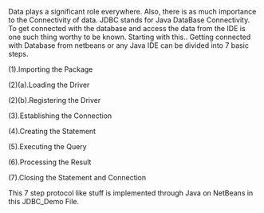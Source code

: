 Data plays a significant role everywhere. Also, there is as much importance to the Connectivity of data. JDBC stands for Java DataBase Connectivity.
To get connected with the database and access the data from the IDE is one such thing worthy to be known.
Starting with this.. Getting connected with Database from netbeans or any Java IDE can be divided into 7 basic steps.
 
 (1).Importing the Package
 
 (2)(a).Loading the Driver
    
 (2)(b).Registering the Driver
 
 (3).Establishing the Connection
  
 (4).Creating the Statement
  
 (5).Executing the Query
  
 (6).Processing the Result
 
 (7).Closing the Statement and Connection

This 7 step protocol like stuff is implemented through Java on NetBeans in this JDBC_Demo File.
